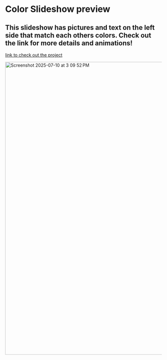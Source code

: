 
# Color Slideshow preview
## This slideshow has pictures and text on the left side that match each others colors. Check out the link for more details and animations!




[link to check out the project](https://uladl.github.io/5days5projectsDAY3/)


<img width="1038" height="942" alt="Screenshot 2025-07-10 at 3 09 52 PM" src="https://github.com/user-attachments/assets/028a6102-1de3-4401-a641-4c2b1968daba" />
